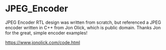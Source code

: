# JPEG_Encoder

JPEG Encoder RTL design was written from scratch, but referenced a JPEG encoder written in C++ from Jon Olick, which is public domain.  Thanks Jon for the great, simple encoder examples!

https://www.jonolick.com/code.html
